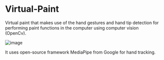 # Virtual-Paint
Virtual paint that makes use of the hand gestures and hand tip detection for performing paint functions in the computer using computer vision (OpenCv).

![image](https://user-images.githubusercontent.com/106819662/205102715-f83d6527-8a7e-41dd-8171-201b14387963.png)

It uses open-source framework MediaPipe from Google for hand tracking.  
